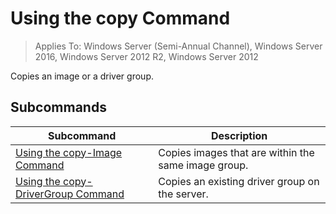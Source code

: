 # Using the copy Command

>Applies To: Windows Server (Semi-Annual Channel), Windows Server 2016, Windows Server 2012 R2, Windows Server 2012

Copies an image or a driver group.
## Subcommands
|Subcommand|Description|
|-------|--------|
|[Using the copy-Image Command](using-the-copy-image-command.md)|Copies images that are within the same image group.|
|[Using the copy-DriverGroup Command](using-the-copy-drivergroup-command.md)|Copies an existing driver group on the server.|
